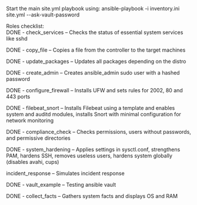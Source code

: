 Start the main site.yml playbook using:
ansible-playbook -i inventory.ini site.yml --ask-vault-password 

Roles checklist:  
DONE - check_services – Checks the status of essential system services like sshd

DONE - copy_file – Copies a file from the controller to the target machines

DONE - update_packages – Updates all packages depending on the distro

DONE - create_admin – Creates ansible_admin sudo user with a hashed password

DONE - configure_firewall – Installs UFW and sets rules for 2002, 80 and 443 ports

DONE - filebeat_snort – Installs Filebeat using a template and enables system and auditd modules, installs Snort with minimal configuration for network monitoring

DONE - compliance_check – Checks permissions, users without passwords, and permissive directories

DONE - system_hardening – Applies settings in sysctl.conf, strengthens PAM, hardens SSH, removes useless users, hardens system globally (disables avahi, cups)

incident_response – Simulates incident response

DONE - vault_example – Testing ansible vault

DONE - collect_facts – Gathers system facts and displays OS and RAM
